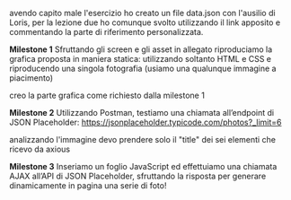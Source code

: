 <!-- nota per tuto/teacher -->
avendo capito male l'esercizio ho creato un file data.json con l'ausilio di Loris, 
per la lezione due ho comunque svolto utilizzando il link apposito e commentando la parte di riferimento personalizzata.


<!-- dividiamo l' esercizio in tre fasi -->
**Milestone 1**
Sfruttando gli screen e gli asset in allegato riproduciamo la grafica proposta in maniera statica:
 utilizzando soltanto HTML e CSS e riproducendo una singola fotografia
  (usiamo una qualunque immagine a piacimento)

  <!-- Svolgimento -->
  creo la parte grafica come richiesto dalla milestone 1
 
 <!-- milstone 2 -->
**Milestone 2**
Utilizzando Postman, testiamo una chiamata all’endpoint di JSON Placeholder:
https://jsonplaceholder.typicode.com/photos?_limit=6

<!-- SVOLGIMENTO -->
analizzando l'immagine devo prendere solo il "title" dei sei elementi che ricevo da axious


  <!-- molestone 3 -->
  **Milestone 3**
Inseriamo un foglio JavaScript ed effettuiamo una chiamata AJAX all’API di JSON Placeholder,
 sfruttando la risposta per generare dinamicamente in pagina una serie di foto!

 <!-- SVOLGIMENTO -->
 
